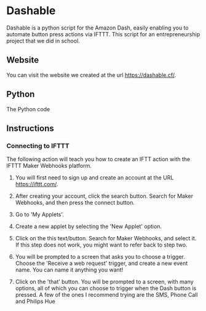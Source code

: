# Dashable
Dashable is a python script for the Amazon Dash, easily enabling you to automate button press actions via IFTTT.
This script for an entrepreneurship project that we did in school.

## Website
You can visit the website we created at the url https://dashable.cf/.

## Python
The Python code 
## Instructions
### Connecting to IFTTT
The following action will teach you how to create an IFTT action with the IFTTT Maker Webhooks platform. 

1. You will first need to sign up and create an account at the URL https://ifttt.com/.

2. After creating your account, click the search button. Search for Maker Webhooks, and then press the connect button.

3. Go to 'My Applets'.

4. Create a new applet by selecting the 'New Applet' option.

5. Click on the this text/button. Search for Maker Webhooks, and select it. If this step does not work, you might want to refer back to step two.

6. You will be prompted to a screen that asks you to choose a trigger. Choose the 'Receive a web request' trigger, and create a new event name. You can name it anything you want!

7. Click on the 'that' button. You will be prompted to a screen, with many options, all of which you can choose to trigger when the Dash button is pressed. A few of the ones I recommend trying are the SMS, Phone Call and Philips Hue

